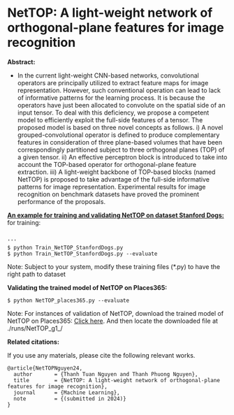 # NetTOP: A light-weight network of orthogonal-plane features for image recognition

**Abstract:**

* In the current light-weight CNN-based networks, convolutional operators are
principally utilized to extract feature maps for image representation. However,
such conventional operation can lead to lack of informative patterns for the
learning process. It is because the operators have just been allocated to convolute on the spatial side of an input tensor. To deal with this deficiency, we
propose a competent model to efficiently exploit the full-side features of a tensor. The proposed model is based on three novel concepts as follows. i) A novel
grouped-convolutional operator is defined to produce complementary features in
consideration of three plane-based volumes that have been correspondingly partitioned subject to three orthogonal planes (TOP) of a given tensor. ii) An effective
perceptron block is introduced to take into account the TOP-based operator for
orthogonal-plane feature extraction. iii) A light-weight backbone of TOP-based
blocks (named NetTOP) is proposed to take advantage of the full-side informative patterns for image representation. Experimental results for image recognition
on benchmark datasets have proved the prominent performance of the proposals.

<u>**An example for training and validating NetTOP on dataset Stanford Dogs:**</u>
for training:
```

'''
$ python Train_NetTOP_StanfordDogs.py 
$ python Train_NetTOP_StanfordDogs.py --evaluate
```
Note: Subject to your system, modify these training files (*.py) to have the right path to dataset

**Validating the trained model of NetTOP on Places365:**
```
$ python NetTOP_places365.py --evaluate
```
Note: For instances of validation of NetTOP, download the trained model of NetTOP on Places365: [Click here](https://drive.google.com/file/d/1BpoTBLcdAFwFVVv4dZJ5NxslqKcq5AQ8/view?usp=drive_link). And then locate the downloaded file at ./runs/NetTOP_g1_/

**Related citations:**

If you use any materials, please cite the following relevant works.

```
@article{NetTOPNguyen24,
  author       = {Thanh Tuan Nguyen and Thanh Phuong Nguyen},
  title        = {NetTOP: A light-weight network of orthogonal-plane features for image recognition},
  journal      = {Machine Learning},
  note         = {(submitted in 2024)}
}
```
